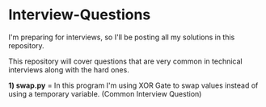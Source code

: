 # Interview-Questions
I'm preparing for interviews, so I'll be posting all my solutions in this repository.

This repository will cover questions that are very common in technical interviews along with the hard ones.

<b>1) swap.py</b> = In this program I'm using XOR Gate to swap values instead of using a temporary variable. (Common Interview Question)
